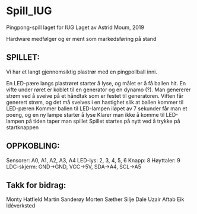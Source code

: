 # Spill_IUG
Pingpong-spill laget for IUG
Laget av Astrid Moum, 2019

Hardware medfølger og er ment som markedsføring på stand

SPILLET:
-
Vi har et langt gjennomsiktig plastrør med en pingpollball inni. 

En LED-pære langs plastrøret starter å lyse, og målet er å få ballen hit.
En vifte under røret er koblet til en generator og en dynamo (?). 
Man genererer strøm ved å sveive på et håndtak som er festet til generatoren.
Viften får generert strøm, og det må sveives i en hastighet slik at ballen kommer til LED-pæren
Kommer ballen til LED-lampen iløpet av 7 sekunder får man et poeng, og en ny lampe starter å lyse
Klarer man ikke å komme til LED-lampen på tiden taper man spillet
Spillet startes på nytt ved å trykke på startknappen



OPPKOBLING:
- 
Sensorer: A0, A1, A2, A3, A4
LED-lys: 2, 3, 4, 5, 6
Knapp: 8
Høyttaler: 9
LDC-skjerm: GND->GND, VCC->5V, SDA->A4, SCL->A5


Takk for bidrag:
- 
Monty Hatfield
Martin Sanderøy
Morten Sæther
Silje Dale
Uzair Aftab
Eik Idéverksted
